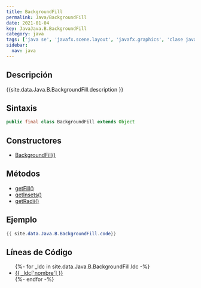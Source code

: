 ```yaml
---
title: BackgroundFill
permalink: Java/BackgroundFill
date: 2021-01-04
key: JavaJava.B.BackgroundFill
category: java
tags: ['java se', 'javafx.scene.layout', 'javafx.graphics', 'clase java', 'JavaFX 8.0']
sidebar: 
  nav: java
---
```


## Descripción
{{site.data.Java.B.BackgroundFill.description }}

## Sintaxis
~~~java
public final class BackgroundFill extends Object
~~~

## Constructores
* [BackgroundFill()](/Java/BackgroundFill/BackgroundFill/)

## Métodos
* [getFill()](/Java/BackgroundFill/getFill)
* [getInsets()](/Java/BackgroundFill/getInsets)
* [getRadii()](/Java/BackgroundFill/getRadii)

## Ejemplo
~~~java
{{ site.data.Java.B.BackgroundFill.code}}
~~~

## Líneas de Código
<ul>
{%- for _ldc in site.data.Java.B.BackgroundFill.ldc -%}
   <li>
       <a href="{{_ldc['url'] }}">{{ _ldc['nombre'] }}</a>
   </li>
{%- endfor -%}
</ul>
